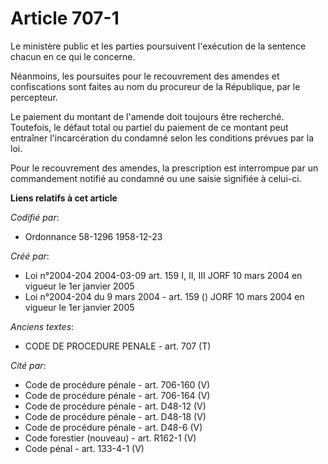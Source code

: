 # Article 707-1

Le ministère public et les parties poursuivent l'exécution de la sentence chacun en ce qui le concerne.

Néanmoins, les poursuites pour le recouvrement des amendes et confiscations sont faites au nom du procureur de la République,
par le percepteur.

Le paiement du montant de l'amende doit toujours être recherché. Toutefois, le défaut total ou partiel du paiement de ce
montant peut entraîner l'incarcération du condamné selon les conditions prévues par la loi.

Pour le recouvrement des amendes, la prescription est interrompue par un commandement notifié au condamné ou une saisie
signifiée à celui-ci.

**Liens relatifs à cet article**

_Codifié par_:

  - Ordonnance 58-1296 1958-12-23

_Créé par_:

  - Loi n°2004-204 2004-03-09 art. 159 I, II, III JORF 10 mars 2004 en vigueur le 1er janvier 2005
  - Loi n°2004-204 du 9 mars 2004 - art. 159 () JORF 10 mars 2004 en vigueur le 1er janvier 2005

_Anciens textes_:

  - CODE DE PROCEDURE PENALE - art. 707 (T)

_Cité par_:

  - Code de procédure pénale - art. 706-160 (V)
  - Code de procédure pénale - art. 706-164 (V)
  - Code de procédure pénale - art. D48-12 (V)
  - Code de procédure pénale - art. D48-18 (V)
  - Code de procédure pénale - art. D48-6 (V)
  - Code forestier (nouveau) - art. R162-1 (V)
  - Code pénal - art. 133-4-1 (V)
